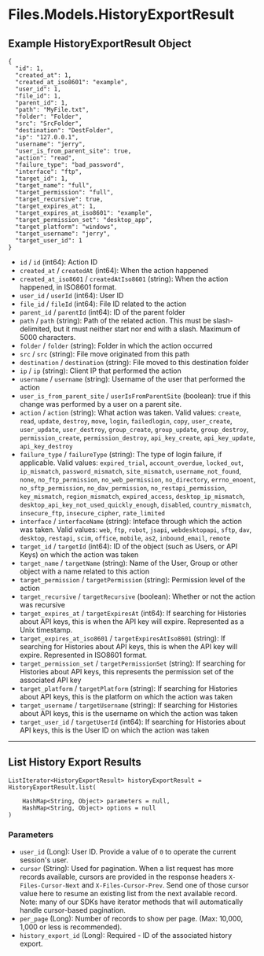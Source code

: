 # Files.Models.HistoryExportResult

## Example HistoryExportResult Object

```
{
  "id": 1,
  "created_at": 1,
  "created_at_iso8601": "example",
  "user_id": 1,
  "file_id": 1,
  "parent_id": 1,
  "path": "MyFile.txt",
  "folder": "Folder",
  "src": "SrcFolder",
  "destination": "DestFolder",
  "ip": "127.0.0.1",
  "username": "jerry",
  "user_is_from_parent_site": true,
  "action": "read",
  "failure_type": "bad_password",
  "interface": "ftp",
  "target_id": 1,
  "target_name": "full",
  "target_permission": "full",
  "target_recursive": true,
  "target_expires_at": 1,
  "target_expires_at_iso8601": "example",
  "target_permission_set": "desktop_app",
  "target_platform": "windows",
  "target_username": "jerry",
  "target_user_id": 1
}
```

* `id` / `id`  (int64): Action ID
* `created_at` / `createdAt`  (int64): When the action happened
* `created_at_iso8601` / `createdAtIso8601`  (string): When the action happened, in ISO8601 format.
* `user_id` / `userId`  (int64): User ID
* `file_id` / `fileId`  (int64): File ID related to the action
* `parent_id` / `parentId`  (int64): ID of the parent folder
* `path` / `path`  (string): Path of the related action. This must be slash-delimited, but it must neither start nor end with a slash. Maximum of 5000 characters.
* `folder` / `folder`  (string): Folder in which the action occurred
* `src` / `src`  (string): File move originated from this path
* `destination` / `destination`  (string): File moved to this destination folder
* `ip` / `ip`  (string): Client IP that performed the action
* `username` / `username`  (string): Username of the user that performed the action
* `user_is_from_parent_site` / `userIsFromParentSite`  (boolean): true if this change was performed by a user on a parent site.
* `action` / `action`  (string): What action was taken. Valid values: `create`, `read`, `update`, `destroy`, `move`, `login`, `failedlogin`, `copy`, `user_create`, `user_update`, `user_destroy`, `group_create`, `group_update`, `group_destroy`, `permission_create`, `permission_destroy`, `api_key_create`, `api_key_update`, `api_key_destroy`
* `failure_type` / `failureType`  (string): The type of login failure, if applicable.  Valid values: `expired_trial`, `account_overdue`, `locked_out`, `ip_mismatch`, `password_mismatch`, `site_mismatch`, `username_not_found`, `none`, `no_ftp_permission`, `no_web_permission`, `no_directory`, `errno_enoent`, `no_sftp_permission`, `no_dav_permission`, `no_restapi_permission`, `key_mismatch`, `region_mismatch`, `expired_access`, `desktop_ip_mismatch`, `desktop_api_key_not_used_quickly_enough`, `disabled`, `country_mismatch`, `insecure_ftp`, `insecure_cipher`, `rate_limited`
* `interface` / `interfaceName`  (string): Inteface through which the action was taken. Valid values: `web`, `ftp`, `robot`, `jsapi`, `webdesktopapi`, `sftp`, `dav`, `desktop`, `restapi`, `scim`, `office`, `mobile`, `as2`, `inbound_email`, `remote`
* `target_id` / `targetId`  (int64): ID of the object (such as Users, or API Keys) on which the action was taken
* `target_name` / `targetName`  (string): Name of the User, Group or other object with a name related to this action
* `target_permission` / `targetPermission`  (string): Permission level of the action
* `target_recursive` / `targetRecursive`  (boolean): Whether or not the action was recursive
* `target_expires_at` / `targetExpiresAt`  (int64): If searching for Histories about API keys, this is when the API key will expire. Represented as a Unix timestamp.
* `target_expires_at_iso8601` / `targetExpiresAtIso8601`  (string): If searching for Histories about API keys, this is when the API key will expire. Represented in ISO8601 format.
* `target_permission_set` / `targetPermissionSet`  (string): If searching for Histories about API keys, this represents the permission set of the associated  API key
* `target_platform` / `targetPlatform`  (string): If searching for Histories about API keys, this is the platform on which the action was taken
* `target_username` / `targetUsername`  (string): If searching for Histories about API keys, this is the username on which the action was taken
* `target_user_id` / `targetUserId`  (int64): If searching for Histories about API keys, this is the User ID on which the action was taken


---

## List History Export Results

```
ListIterator<HistoryExportResult> historyExportResult = HistoryExportResult.list(
    
    HashMap<String, Object> parameters = null,
    HashMap<String, Object> options = null
)
```

### Parameters

* `user_id` (Long): User ID.  Provide a value of `0` to operate the current session's user.
* `cursor` (String): Used for pagination.  When a list request has more records available, cursors are provided in the response headers `X-Files-Cursor-Next` and `X-Files-Cursor-Prev`.  Send one of those cursor value here to resume an existing list from the next available record.  Note: many of our SDKs have iterator methods that will automatically handle cursor-based pagination.
* `per_page` (Long): Number of records to show per page.  (Max: 10,000, 1,000 or less is recommended).
* `history_export_id` (Long): Required - ID of the associated history export.
